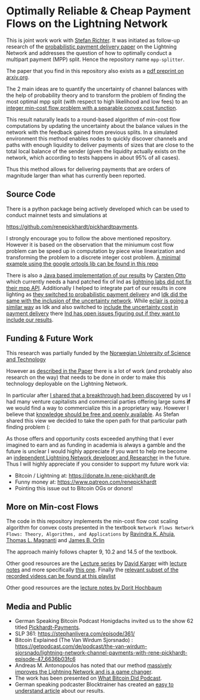 # Optimally Reliable & Cheap Payment Flows on the Lightning Network

This is joint work work with [Stefan Richter](https://twitter.com/stefanwouldgo). It was initiated as follow-up research of the [probabilistic payment delivery paper](https://arxiv.org/abs/2103.08576) on the Lightning Network and addresses the question of how to optimally conduct a multipart payment (MPP) split. Hence the repository name `mpp-splitter`. 

The paper that you find in this repository also exists as a [pdf preprint on arxiv.org](https://arxiv.org/abs/2107.05322).

The 2 main ideas are to quantify the uncertainty of channel balances with the help of probability theory and to transform the problem of finding the most optimal mpp split (with respect to high likelihood and low fees) to an [integer min-cost flow problem with a separable convex cost function](https://twitter.com/renepickhardt/status/1385144337907044352).

This result naturally leads to a round-based algorithm of min-cost flow computations by updating the uncertainty about the balance values in the network with the feedback gained from previous splits. In a simulated environment this method enables nodes to quickly discover channels and paths with enough liquidity to deliver payments of sizes that are close to the total local balance of the sender (given the liquidity actually exists on the network, which according to tests happens in about 95% of all cases).

Thus this method allows for delivering payments that are orders of magnitude larger than what has currently been reported.

## Source Code

There is a python package being actively developed which can be used to conduct mainnet tests and simulations at 

https://github.com/renepickhardt/pickhardtpayments. 

I strongly encourage you to follow the above mentioned repository. However it is based on the observation that the miniumum cost flow problem can be speed up in computation by piece wise linearization and transforming the problem to a discrete integer cost problem. [A minimal example using the google ortools lib can be found in this repo](https://github.com/renepickhardt/mpp-splitter/blob/master/Minimal%20Linearized%20min%20cost%20flow%20example%20for%20MPP.ipynb)

There is also a [Java based implementation of our results](https://github.com/C-Otto/lnd-manageJ/issues/6) by [Carsten Otto](https://github.com/C-Otto) which currently needs a hand patched fix of lnd as [lightning labs did not fix their mpp API](https://github.com/lightningnetwork/lnd/issues/5746). Additionally I helped to integrate part of our results in core lighting as [they switched to probabilistic payment delivery](https://github.com/ElementsProject/lightning/pull/4771) and [ldk did the same with the inclusion of the uncertainty network](https://github.com/lightningdevkit/rust-lightning/pull/1227/). While [eclair is going a similar way](https://github.com/ACINQ/eclair/pull/2071#pullrequestreview-941902333) as ldk and also switched to [include the uncertainty cost in payment delivery](https://github.com/ACINQ/eclair/pull/2257) there [lnd has open issues figuring out if they want to include our results](https://github.com/lightningnetwork/lnd/issues/5988#issuecomment-1083535587).

## Funding & Future Work

This research was partially funded by the [Norwegian University of Science and Technology](https://en.wikipedia.org/wiki/Norwegian_University_of_Science_and_Technology) 

However as [described in the Paper](https://arxiv.org/abs/2107.05322) there is a lot of work (and probably also research on the way) that needs to be done in order to make this technology deployable on the Lightning Network.  

In particular after [I shared that a breakthrough had been discovered](https://twitter.com/renepickhardt/status/1401514950984712198) by us I had many venture capitalists and commercial parties offering large sums **if** we would find a way to commercialize this in a proprietary way. However I believe that [knowledge should be free and openly available](https://archive.org/stream/GuerillaOpenAccessManifesto/Goamjuly2008_djvu.txt). As Stefan shared this view we decided to take the open path for that particular path finding problem (:

As those offers and opportunity costs exceeded anything that I ever imagined to earn and as funding in academia is always a gamble and the future is unclear I would highly appreciate if you want to help me become an [independent Lightning Network developer and Researcher](https://ln.rene-pickhardt.de) in the future. Thus I will highly appreciate if you consider to support my future work via: 

* Bitcoin / Lightning at: https://donate.ln.rene-pickhardt.de
* Funny money at: https://www.patreon.com/renepickhardt
* Pointing this issue out to Bitcoin OGs or donors!
 
## More on Min-cost Flows
The code in this repository implements the min-cost flow cost scaling algorithm for convex costs presented in the textbook `Network Flows Network Flows: Theory, Algorithms, and Applications` by [Ravindra K. Ahuja](https://en.wikipedia.org/wiki/Ravindra_K._Ahuja), [Thomas L. Magnanti](https://en.wikipedia.org/wiki/Thomas_L._Magnanti) and [James B. Orlin](https://mitmgmtfaculty.mit.edu/jorlin/)

The approach mainly follows chapter 9, 10.2 and 14.5 of the textbook.

Other good resources are the [Lecture series](http://courses.csail.mit.edu/6.854/20/) by [David Karger](http://people.csail.mit.edu/karger/) with [lecture notes](http://courses.csail.mit.edu/6.854/current/Notes/) and more specifically [this one](http://courses.csail.mit.edu/6.854/current/Notes/n09-mincostflow.html). Finally the [relevant subset of the recorded videos can be found at this playlist](https://www.youtube.com/playlist?list=PLaRKlIqjjguDXlnJWG2T7U52iHZl8Edrcv)

Other good resources are the [lecture notes by Dorit Hochbaum](https://hochbaum.ieor.berkeley.edu/)

## Media and Public

* German Speaking Bitcoin Podcast Honigdachs invited us to the show 62 titled [Pickhardt-Payments](https://coinspondent.de/2021/07/11/honigdachs-62-pickhardt-payments/).
* SLP 361: https://stephanlivera.com/episode/361/
* Bitcoin Explained (The Van Wirdum Sjorsnado) : https://getpodcast.com/de/podcast/the-van-wirdum-sjorsnado/lightning-network-channel-payments-with-rene-pickhardt-episode-47_6636b03fc6
* Andreas M. Antonopoulos has noted that our method [massively improves the Lightning Network and is a game changer](https://twitter.com/aantonop/status/1403823353366994946).
* The work has been presented on [What Bitcoin Did Podcast](https://www.whatbitcoindid.com/podcast/mastering-lightning).
* German speaking podcaster Blocktrainer has created an [easy to understand article](https://www.blocktrainer.de/pickhardt-payments-lightning-netzwerk/) about our results.
